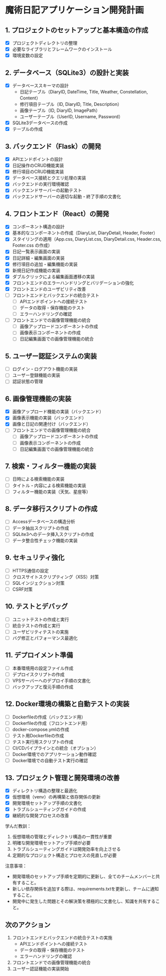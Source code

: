 # 魔術日記アプリケーション開発計画

## 1. プロジェクトのセットアップと基本構造の作成
- [x] プロジェクトディレクトリの整理
- [x] 必要なライブラリとフレームワークのインストール
- [x] 環境変数の設定

## 2. データベース（SQLite3）の設計と実装
- [x] データベーススキーマの設計
  - 日記テーブル（DiaryID, DateTime, Title, Weather, Constellation, Content）
  - 修行項目テーブル（ID, DiaryID, Title, Description）
  - 画像テーブル（ID, DiaryID, ImagePath）
  - ユーザーテーブル（UserID, Username, Password）
- [x] SQLite3データベースの作成
- [x] テーブルの作成

## 3. バックエンド（Flask）の開発
- [x] APIエンドポイントの設計
- [x] 日記操作のCRUD機能実装
- [x] 修行項目のCRUD機能実装
- [x] データベース接続とクエリ処理の実装
- [x] バックエンドの実行環境確認
- [x] バックエンドサーバーの起動テスト
- [x] バックエンドサーバーの適切な起動・終了手順の文書化

## 4. フロントエンド（React）の開発
- [x] コンポーネント構造の設計
- [x] 基本的なコンポーネントの作成（DiaryList, DiaryDetail, Header, Footer）
- [x] スタイリングの適用（App.css, DiaryList.css, DiaryDetail.css, Header.css, Footer.css の作成）
- [x] 日記一覧表示画面の実装
- [x] 日記詳細・編集画面の実装
- [x] 修行項目の追加・編集機能の実装
- [x] 新規日記作成機能の実装
- [x] ダブルクリックによる編集画面遷移の実装
- [x] フロントエンドのエラーハンドリングとバリデーションの強化
- [x] フロントエンドのユーザビリティ改善
- [ ] フロントエンドとバックエンドの統合テスト
  - [ ] APIエンドポイントへの接続テスト
  - [ ] データの取得・保存機能のテスト
  - [ ] エラーハンドリングの確認
- [ ] フロントエンドでの画像管理機能の統合
  - [ ] 画像アップロードコンポーネントの作成
  - [ ] 画像表示コンポーネントの作成
  - [ ] 日記編集画面での画像管理機能の統合

## 5. ユーザー認証システムの実装
- [ ] ログイン・ログアウト機能の実装
- [ ] ユーザー登録機能の実装
- [ ] 認証状態の管理

## 6. 画像管理機能の実装
- [x] 画像アップロード機能の実装（バックエンド）
- [x] 画像表示機能の実装（バックエンド）
- [x] 画像と日記の関連付け（バックエンド）
- [ ] フロントエンドでの画像管理機能の統合
  - [ ] 画像アップロードコンポーネントの作成
  - [ ] 画像表示コンポーネントの作成
  - [ ] 日記編集画面での画像管理機能の統合

## 7. 検索・フィルター機能の実装
- [ ] 日時による検索機能の実装
- [ ] タイトル・内容による検索機能の実装
- [ ] フィルター機能の実装（天気、星座等）

## 8. データ移行スクリプトの作成
- [ ] Accessデータベースの構造分析
- [ ] データ抽出スクリプトの作成
- [ ] SQLite3へのデータ挿入スクリプトの作成
- [ ] データ整合性チェック機能の実装

## 9. セキュリティ強化
- [ ] HTTPS通信の設定
- [ ] クロスサイトスクリプティング（XSS）対策
- [ ] SQLインジェクション対策
- [ ] CSRF対策

## 10. テストとデバッグ
- [ ] ユニットテストの作成と実行
- [ ] 統合テストの作成と実行
- [ ] ユーザビリティテストの実施
- [ ] バグ修正とパフォーマンス最適化

## 11. デプロイメント準備
- [ ] 本番環境用の設定ファイル作成
- [ ] デプロイスクリプトの作成
- [ ] VPSサーバーへのデプロイ手順の文書化
- [ ] バックアップと復元手順の作成

## 12. Docker環境の構築と自動テストの実装
- [ ] Dockerfileの作成（バックエンド用）
- [ ] Dockerfileの作成（フロントエンド用）
- [ ] docker-compose.ymlの作成
- [ ] テスト用Dockerfileの作成
- [ ] テスト実行用スクリプトの作成
- [ ] CI/CDパイプラインとの統合（オプション）
- [ ] Docker環境でのアプリケーション動作確認
- [ ] Docker環境での自動テスト実行の確認
## 13. プロジェクト管理と開発環境の改善
- [x] ディレクトリ構造の整理と最適化
- [x] 仮想環境（venv）の再構築と依存関係の更新
- [x] 開発環境セットアップ手順の文書化
- [x] トラブルシューティングガイドの作成
- [x] 継続的な開発プロセスの改善

学んだ教訓：
1. 仮想環境の管理とディレクトリ構造の一貫性が重要
2. 明確な開発環境セットアップ手順が必要
3. トラブルシューティングガイドは開発効率を向上させる
4. 定期的なプロジェクト構造とプロセスの見直しが必要

注意事項：
- 開発環境のセットアップ手順を定期的に更新し、全てのチームメンバーと共有すること。
- 新しい依存関係を追加する際は、requirements.txtを更新し、チームに通知すること。
- 開発中に発生した問題とその解決策を積極的に文書化し、知識を共有すること。

## 次のアクション
1. フロントエンドとバックエンドの統合テストの実施
   - APIエンドポイントへの接続テスト
   - データの取得・保存機能のテスト
   - エラーハンドリングの確認
2. フロントエンドでの画像管理機能の統合
3. ユーザー認証機能の実装開始
